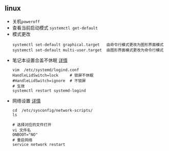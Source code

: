 ## linux
 * 关机`poweroff`
 * 查看当前启动模式 `systemctl get-default`
 * 模式更改
   ```
   systemctl set-default graphical.target   由命令行模式更改为图形界面模式
   systemctl set-default multi-user.target  由图形界面模式更改为命令行模式
   ```
 * 笔记本设置合盖不休眠 [详情](https://feishujun.blog.csdn.net/article/details/121534918?spm=1001.2101.3001.6661.1&utm_medium=distribute.pc_relevant_t0.none-task-blog-2%7Edefault%7ECTRLIST%7Edefault-1.pc_relevant_paycolumn_v2&depth_1-utm_source=distribute.pc_relevant_t0.none-task-blog-2%7Edefault%7ECTRLIST%7Edefault-1.pc_relevant_paycolumn_v2&utm_relevant_index=1)
   ```
   vim  /etc/systemd/logind.conf
   HandleLidSwitch=lock     # 锁屏不休眠
   #HandleLidSwitch=ignore  # 不锁屏
   # 生效
   systemctl restart systemd-logind
   ```
 * 网络设置 [详情](https://blog.csdn.net/yehuizhuang/article/details/79795603)
   ```
   cd  /etc/sysconfig/network-scripts/
   ls
   
   # 选择对应的文件打开
   vi 文件名
   ONBOOT="NO"
   # 重启网络
   service network restart
   ```
